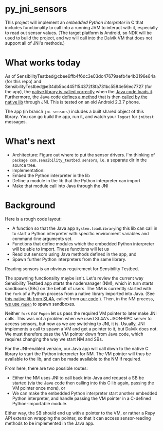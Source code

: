 # py_jni_sensors

This project will implement an *embedded Python interpreter* in C that 
includes functionality to call into a running JVM to interact with it, 
especially to read out sensor values.
(The target platform is Android, so NDK will be used to build the project, 
and we will call into the Dalvik VM that does not support all of JNI's methods.)


# What works today

As of SensibilityTestbed@cbee6ffb4f6dc3e03dc47679aefb4e4b3196e64a (for this repo) and 
SensibilityTestbed@e34db5bc445f154372f8fa731bc5584e56ec7727 (for the app), 
the [native library is called correctly](https://github.com/SensibilityTestbed/py_jni_sensors/blob/master/jni/jnitest.c#L36-L39) 
when the [Java code loads it](https://github.com/SensibilityTestbed/sensibility-testbed/blob/e34db5bc445f154372f8fa731bc5584e56ec7727/SensibilityTestbed/src/com/sensibility_testbed/ScriptApplication.java#L48).
Furthermore, the Java code [defines a method](https://github.com/SensibilityTestbed/sensibility-testbed/blob/e34db5bc445f154372f8fa731bc5584e56ec7727/SensibilityTestbed/src/com/sensibility_testbed/ScriptApplication.java#L38-L41) 
that is then [called by the native lib](https://github.com/SensibilityTestbed/py_jni_sensors/blob/master/jni/jnitest.c#L60) 
through JNI. This is tested on an old Android 2.3.7 phone.

The app (in branch `jni-sensors`) includes a built shared object of this library. 
You can go build the app, run it, and watch your `logcat` for `jnitest` messages.


# What's next

* Architecture: Figure out where to put the sensor drivers. I'm thinking of `package com.sensibility_testbed.sensors`, i.e. a separate dir in the source tree.
* Implementation:
 * Embed the Python interpreter in the lib
 * Define a module in the lib that the Python interpreter can import
 * Make that module call into Java through the JNI



# Background

Here is a rough code layout:
* A function so that the Java app `System.loadLibrary`ing this lib 
can call in to start a Python interpreter with specific environment 
variables and command-line arguments set.
* Functions that define modules which the embedded Python interpreter will 
be able to import. These functions will let us 
 * Read out sensors using Java methods defined in the app, and
 * Spawn further Python interpreters from the same library.

Reading sensors is an obvious requirement for Sensibility Testbed.

The spawning functionality maybe isn't. Let's review the current way 
Sensibility Testbed app starts the nodemanager (NM), which in turn starts 
sandboxes (SBs) on the behalf of users. The NM is currently started with 
the `fork` of a Python process from a native library imported into Java.
(See [this native lib from SL4A](https://github.com/damonkohler/sl4a/blob/3d6fb6714088ee248f819c2f7c76e3da2ef12423/android/ScriptingLayerForAndroid/jni/com_googlecode_android_scripting_Exec.cpp#L121), called from [our code](https://github.com/SensibilityTestbed/sensibility-testbed/blob/ebf22e33db36ae56338fd79d5785528dba555d7f/SensibilityTestbed/src/com/sensibility_testbed/process/Process.java#L134) ).
Then, in the NM process, [we use `Popen`](https://github.com/SensibilityTestbed/nodemanager/blob/master/nmAPI.py#L379-L388) to spawn sandboxes.

Neither `fork` nor `Popen` let us pass the required VM pointer to later 
make JNI calls. This was not a problem when we used SL4A's JSON-RPC server 
to access sensors, but now as we are switching to JNI, it is.
Usually, JNI implements a call to spawn a VM and get a pointer to it, but 
Dalvik does not. We must therefore pass the VM pointer down from Java code, 
which requires changing the way we start NM and SBs.

For the JNI-enabled version, our Java app will call down to the native 
C library to start the Python interpreter for NM. The VM pointer will 
thus be available to the lib, and can be made available to the NM if required.

From here, there are two possible routes:
* Either the NM uses JNI to call back into Java and request a SB be started 
(via the Java code then calling into this C lib again, passing the VM pointer 
once more), or
* We can make the embedded Python interpreter start another embedded Python 
interpreter, and handle passing the VM pointer in a C-defined Python-importable 
module.

Either way, the SB should end up with a pointer to the VM, or rather a Repy 
API extension wrapping the pointer, so that it can access sensor-reading 
methods to be implemented in the Java app.
